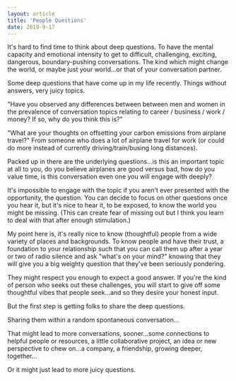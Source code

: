 ```yaml
---
layout: article
title: 'People Questions'
date: 2019-9-17
---
```


It's hard to find time to think about deep questions. To have the mental capacity and emotional intensity to get to difficult, challenging, exciting, dangerous, boundary-pushing conversations. The kind which might change the world, or maybe just your world...or that of your conversation partner.

Some deep questions that have come up in my life recently. Things without answers, very juicy topics.

"Have you observed any differences between between men and women in the prevalence of conversation topics relating to career / business / work / money? If so, why do you think this is?"

"What are your thoughts on offsetting your carbon emissions from airplane travel?" From someone who does a lot of airplane travel for work (or could do more instead of currently driving/train/busing long distances).

Packed up in there are the underlying questions...is this an important topic at all to you, do you believe airplanes are good versus bad, how do you value time, is this conversation even one you will engage with deeply?

It's impossible to engage with the topic if you aren't ever presented with the opportunity, the question. You can decide to focus on other questions once you hear it, but it's nice to hear it, to be exposed, to know the world you might be missing. (This can create fear of missing out but I think you learn to deal with that after enough stimulation.)

My point here is, it's really nice to know (thoughtful) people from a wide variety of places and backgrounds. To know people and have their trust, a foundation to your relationship such that you can call them up after a year or two of radio silence and ask "what's on your mind?" knowing that they will give you a big weighty question that they've been seriously pondering.

They might respect you enough to expect a good answer. If you're the kind of person who seeks out these challenges, you will start to give off some thoughtful vibes that people seek...and so they desire your honest input.

But the first step is getting folks to share the deep questions.

Sharing them within a random spontaneous conversation...

That might lead to more conversations, sooner...some connections to helpful people or resources, a little collaborative project, an idea or new perspective to chew on...a company, a friendship, growing deeper, together...

Or it might just lead to more juicy questions.
